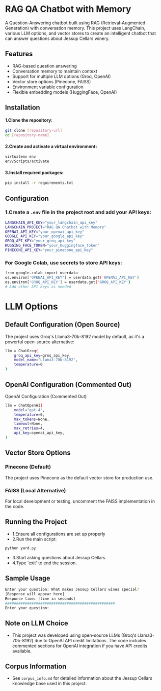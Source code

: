 # RAG QA Chatbot with Memory

A Question-Answering chatbot built using RAG (Retrieval-Augmented Generation) with conversation memory. This project uses LangChain, various LLM options, and vector stores to create an intelligent chatbot that can answer questions about Jessup Cellars winery.

## Features

- RAG-based question answering
- Conversation memory to maintain context
- Support for multiple LLM options (Groq, OpenAI)
- Vector store options (Pinecone, FAISS)
- Environment variable configuration
- Flexible embedding models (HuggingFace, OpenAI)

## Installation

#### 1.Clone the repository:
```bash
git clone [repository-url]
cd [repository-name]
```

#### 2.Create and activate a virtual environment:
```bash
virtualenv env
env/Scripts/activate
```

#### 3.Install required packages:
```bash
pip install -r requirements.txt
```

## Configuration

### 1.Create a `.env` file in the project root and add your API keys:

```bash
LANGCHAIN_API_KEY="your_langchain_api_key"
LANGCHAIN_PROJECT="RAG QA Chatbot with Memory"
OPENAI_API_KEY="your_openai_api_key"
GOOGLE_API_KEY="your_google_api_key"
GROQ_API_KEY="your_groq_api_key"
HUGGING_FACE_TOKEN="your_huggingface_token"
PINECONE_API_KEY="your_pinecone_api_key"
```


### For Google Colab, use secrets to store API keys:

```bash
from google.colab import userdata
os.environ['OPENAI_API_KEY'] = userdata.get('OPENAI_API_KEY')
os.environ['GROQ_API_KEY'] = userdata.get('GROQ_API_KEY')
# Add other API keys as needed
```

# LLM Options

## Default Configuration (Open Source)

The project uses Groq's Llama3-70b-8192 model by default, as it's a powerful open-source alternative:

```bash
llm = ChatGroq(
    groq_api_key=groq_api_key,
    model_name="Llama3-70b-8192",
    temperature=0
)
```
## OpenAI Configuration (Commented Out)

OpenAI Configuration (Commented Out)

```bash
llm = ChatOpenAI(
    model="gpt-4",
    temperature=0,
    max_tokens=None,
    timeout=None,
    max_retries=4,
    api_key=openai_api_key,
)
```
## Vector Store Options

### Pinecone (Default)
The project uses Pinecone as the default vector store for production use.

### FAISS (Local Alternative)
For local development or testing, uncomment the FAISS implementation in the code.

## Running the Project

- 1.Ensure all configurations are set up properly
- 2.Run the main script:

```bash
python yard.py
```
- 3.Start asking questions about Jessup Cellars.
- 4.Type 'exit' to end the session.


## Sample Usage

```bash
Enter your question: What makes Jessup Cellars wines special?
[Response will appear here]
Response time: [time in seconds]
##################################################
Enter your question:
```
## Note on LLM Choice
- This project was developed using open-source LLMs (Groq's Llama3-70b-8192) due to OpenAI API credit limitations. The code includes commented sections for OpenAI integration if you have API credits available.

## Corpus Information

- See `corpus_info.md` for detailed information about the Jessup Cellars knowledge base used in this project.